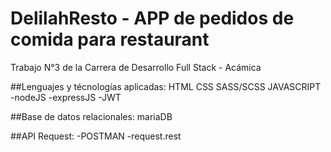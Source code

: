 ﻿# DelilahResto - APP de pedidos de comida para restaurant
Trabajo N°3 de la Carrera de Desarrollo Full Stack - Acámica

##Lenguajes y técnologías aplicadas:
HTML
CSS
SASS/SCSS
JAVASCRIPT
  -nodeJS
  -expressJS
  -JWT

##Base de datos relacionales: 
mariaDB

##API Request:
  -POSTMAN
  -request.rest

